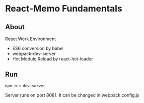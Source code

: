 # React-Memo Fundamentals

## About

React Work Environment
- ES6 conversion by babel
- webpack-dev-server 
- Hot Module Reload by react-hot-loader


## Run

```
npm run dev-server
```

Server runs on port 8081. It can be changed in webpack.config.js
